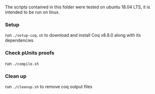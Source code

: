 The scripts contained in this folder were tested on ubuntu 18.04 LTS, it is intended to be run on linux.

### Setup

run `./setup-coq.sh` to download and install Coq v8.8.0 along with its dependencies

### Check pUnits proofs

run `./compile.sh`

### Clean up

run `./cleanup.sh` to remove coq output files
